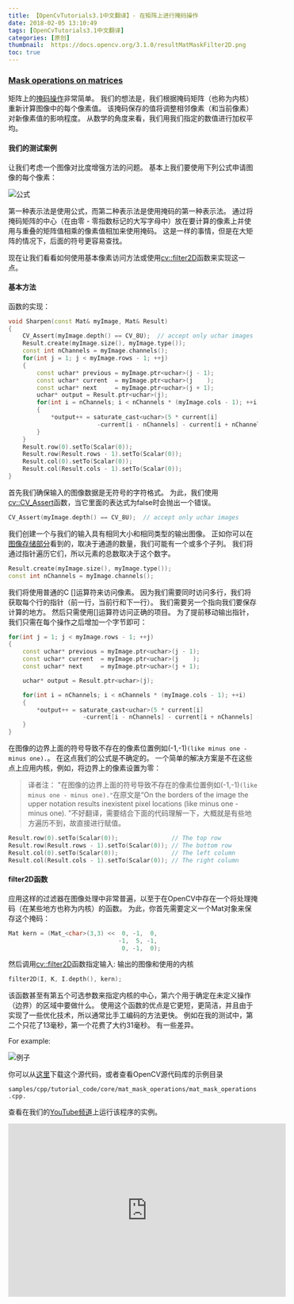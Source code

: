 ```yaml
---
title: 【OpenCvTutorials3.1中文翻译】- 在矩阵上进行掩码操作
date: 2018-02-05 13:10:49
tags: [OpenCvTutorials3.1中文翻译]
categories: [原创]
thumbnail:  https://docs.opencv.org/3.1.0/resultMatMaskFilter2D.png
toc: true
---
```

### [Mask operations on matrices](https://docs.opencv.org/3.1.0/d7/d37/tutorial_mat_mask_operations.html)

矩阵上的[掩码操作](https://www.baidu.com/s?wd=%E7%9F%A9%E9%98%B5%E7%9A%84%E6%8E%A9%E7%A0%81%E6%93%8D%E4%BD%9C&rsv_spt=1&rsv_iqid=0xa869e59200027f86&issp=1&f=8&rsv_bp=0&rsv_idx=2&ie=utf-8&rqlang=&tn=baiduhome_pg&ch=&rsv_enter=0&inputT=1058)非常简单。 我们的想法是，我们根据掩码矩阵（也称为内核）重新计算图像中的每个像素值。 该掩码保存的值将调整相邻像素（和当前像素）对新像素值的影响程度。 从数学的角度来看，我们用我们指定的数值进行加权平均。

<!-- more -->

<script type="text/javascript" async
  src="https://cdnjs.cloudflare.com/ajax/libs/mathjax/2.7.2/MathJax.js?config=TeX-MML-AM_CHTML">
</script>

#### 我们的测试案例

让我们考虑一个图像对比度增强方法的问题。 基本上我们要使用下列公式申请图像的每个像素：

<script type="text/javascript" async
  src="https://cdnjs.cloudflare.com/ajax/libs/mathjax/2.7.2/MathJax.js?config=TeX-MML-AM_CHTML">
</script>

![公式](http://otneosm59.bkt.clouddn.com/18_2_5.png)

第一种表示法是使用公式，而第二种表示法是使用掩码的第一种表示法。 通过将掩码矩阵的中心（在由零 - 零指数标记的大写字母中）放在要计算的像素上并使用与重叠的矩阵值相乘的像素值相加来使用掩码。 这是一样的事情，但是在大矩阵的情况下，后面的符号更容易查找。

现在让我们看看如何使用基本像素访问方法或使用[cv::filter2D](https://docs.opencv.org/3.1.0/d4/d86/group__imgproc__filter.html#ga27c049795ce870216ddfb366086b5a04)函数来实现这一点。

#### 基本方法

函数的实现：

```C++
void Sharpen(const Mat& myImage, Mat& Result)
{
    CV_Assert(myImage.depth() == CV_8U);  // accept only uchar images
    Result.create(myImage.size(), myImage.type());
    const int nChannels = myImage.channels();
    for(int j = 1; j < myImage.rows - 1; ++j)
    {
        const uchar* previous = myImage.ptr<uchar>(j - 1);
        const uchar* current  = myImage.ptr<uchar>(j    );
        const uchar* next     = myImage.ptr<uchar>(j + 1);
        uchar* output = Result.ptr<uchar>(j);
        for(int i = nChannels; i < nChannels * (myImage.cols - 1); ++i)
        {
            *output++ = saturate_cast<uchar>(5 * current[i]
                         -current[i - nChannels] - current[i + nChannels] - previous[i] - next[i]);
        }
    }
    Result.row(0).setTo(Scalar(0));
    Result.row(Result.rows - 1).setTo(Scalar(0));
    Result.col(0).setTo(Scalar(0));
    Result.col(Result.cols - 1).setTo(Scalar(0));
}
```
首先我们确保输入的图像数据是无符号的字符格式。 为此，我们使用[cv::CV_Assert](https://docs.opencv.org/3.1.0/db/de0/group__core__utils.html#gaf62bcd90f70e275191ab95136d85906b)函数，当它里面的表达式为false时会抛出一个错误。

```C++
CV_Assert(myImage.depth() == CV_8U);  // accept only uchar images
```
我们创建一个与我们的输入具有相同大小和相同类型的输出图像。 正如你可以在[图像存储部分](http://little-rocket.cn/2018/02/04/%E3%80%90OpenCvTutorials3-1%E4%B8%AD%E6%96%87%E7%BF%BB%E8%AF%91%E3%80%91-%E5%A6%82%E4%BD%95%E4%BD%BF%E7%94%A8OpenCV%E6%89%AB%E6%8F%8F%E5%9B%BE%E5%83%8F%EF%BC%8C%E6%9F%A5%E6%89%BE%E8%A1%A8%E5%92%8C%E6%97%B6%E9%97%B4%E6%B5%8B%E9%87%8F/)看到的，取决于通道的数量，我们可能有一个或多个子列。 我们将通过指针遍历它们，所以元素的总数取决于这个数字。

```C++
Result.create(myImage.size(), myImage.type());
const int nChannels = myImage.channels();
```

我们将使用普通的C []运算符来访问像素。 因为我们需要同时访问多行，我们将获取每个行的指针（前一行，当前行和下一行）。 我们需要另一个指向我们要保存计算的地方。 然后只需使用[]运算符访问正确的项目。 为了提前移动输出指针，我们只需在每个操作之后增加一个字节即可：

```C++
for(int j = 1; j < myImage.rows - 1; ++j)
{
    const uchar* previous = myImage.ptr<uchar>(j - 1);
    const uchar* current  = myImage.ptr<uchar>(j    );
    const uchar* next     = myImage.ptr<uchar>(j + 1);

    uchar* output = Result.ptr<uchar>(j);

    for(int i = nChannels; i < nChannels * (myImage.cols - 1); ++i)
    {
        *output++ = saturate_cast<uchar>(5 * current[i]
                     -current[i - nChannels] - current[i + nChannels] - previous[i] - next[i]);
    }
}
```
在图像的边界上面的符号导致不存在的像素位置例如(-1,-1)`(like minus one - minus one).`。 在这点我们的公式是不确定的。 一个简单的解决方案是不在这些点上应用内核，例如，将边界上的像素设置为零：
> 译者注：
> "在图像的边界上面的符号导致不存在的像素位置例如(-1,-1)`(like minus one - minus one)."`在原文是“On the borders of the image the upper notation results inexistent pixel locations (like minus one - minus one). ”不好翻译，需要结合下面的代码理解一下，大概就是有些地方遍历不到，故直接进行赋值。


```C++
Result.row(0).setTo(Scalar(0));               // The top row
Result.row(Result.rows - 1).setTo(Scalar(0)); // The bottom row
Result.col(0).setTo(Scalar(0));               // The left column
Result.col(Result.cols - 1).setTo(Scalar(0)); // The right column
```
#### filter2D函数

应用这样的过滤器在图像处理中非常普遍，以至于在OpenCV中存在一个将处理掩码（在某些地方也称为内核）的函数。 为此，你首先需要定义一个Mat对象来保存这个掩码：

```C++
Mat kern = (Mat_<char>(3,3) <<  0, -1,  0,
                               -1,  5, -1,
                                0, -1,  0);
```

然后调用[cv::filter2D](https://docs.opencv.org/3.1.0/d4/d86/group__imgproc__filter.html#ga27c049795ce870216ddfb366086b5a04)函数指定输入: 输出的图像和使用的内核

```C++
filter2D(I, K, I.depth(), kern);
```
该函数甚至有第五个可选参数来指定内核的中心，第六个用于确定在未定义操作（边界）的区域中要做什么。 使用这个函数的优点是它更短，更简洁，并且由于实现了一些优化技术，所以通常比手工编码的方法更快。 例如在我的测试中，第二个只花了13毫秒，第一个花费了大约31毫秒。 有一些差异。

For example:

![例子](https://docs.opencv.org/3.1.0/resultMatMaskFilter2D.png)

你可以从[这里](https://github.com/Itseez/opencv/tree/master/samples/cpp/tutorial_code/core/mat_mask_operations/mat_mask_operations.cpp)下载这个源代码，或者查看OpenCV源代码库的示例目录

`samples/cpp/tutorial_code/core/mat_mask_operations/mat_mask_operations.cpp.`

查看在我们的[YouTube频道](https://youtube.com/watch?v=7PF1tAU9se4)上运行该程序的实例。
<iframe width="560" height="349" src="https://www.youtube.com/embed/7PF1tAU9se4" frameborder="0" allow="autoplay; encrypted-media" allowfullscreen></iframe>